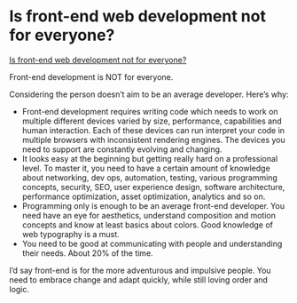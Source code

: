 # Is front-end web development not for everyone?

[Is front-end web development not for everyone?](https://www.quora.com/Is-front-end-web-development-not-for-everyone)

Front-end development is NOT for everyone.

Considering the person doesn’t aim to be an average developer. Here’s why:

- Front-end development requires writing code which needs to work on multiple different devices varied by size, performance, capabilities and human interaction. Each of these devices can run interpret your code in multiple browsers with inconsistent rendering engines. The devices you need to support are constantly evolving and changing.
- It looks easy at the beginning but getting really hard on a professional level. To master it, you need to have a certain amount of knowledge about networking, dev ops, automation, testing, various programming concepts, security, SEO, user experience design, software architecture, performance optimization, asset optimization, analytics and so on.
- Programming only is enough to be an average front-end developer. You need have an eye for aesthetics, understand composition and motion concepts and know at least basics about colors. Good knowledge of web typography is a must.
- You need to be good at communicating with people and understanding their needs. About 20% of the time.

I’d say front-end is for the more adventurous and impulsive people. You need to embrace change and adapt quickly, while still loving order and logic.